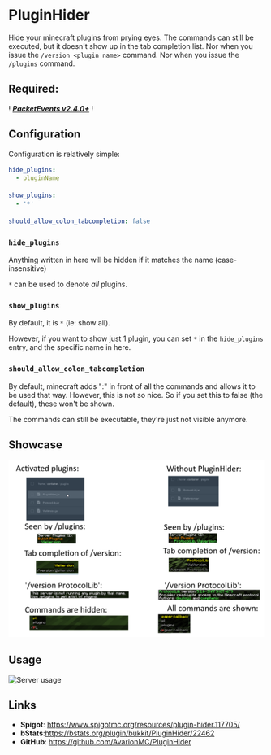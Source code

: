 # PluginHider

Hide your minecraft plugins from prying eyes. The commands can still be executed, but it doesn't show up in the tab completion
list. Nor when you issue the `/version <plugin name>` command. Nor when you issue the `/plugins` command.

## Required:

! [***PacketEvents v2.4.0+***](https://www.spigotmc.org/resources/packetevents-api.80279/) !

## Configuration

Configuration is relatively simple:

```yaml
hide_plugins:
  - pluginName

show_plugins:
  - '*'

should_allow_colon_tabcompletion: false
```

### `hide_plugins`

Anything written in here will be hidden if it matches the name (case-insensitive)

`*` can be used to denote *all* plugins.

### `show_plugins`

By default, it is `*` (ie: show all).

However, if you want to show just 1 plugin, you can set `*` in the `hide_plugins` entry, and the specific name in here.

### `should_allow_colon_tabcompletion`

By default, minecraft adds "<pluginname>:" in front of all the commands and allows it to be used that way. However, this is not so nice. So if you set this to
false (the default), these won't be shown.

The commands can still be executable, they're just not visible anymore.

## Showcase

![Short explanation](docs/short_explanation.png)

## Usage

![Server usage](https://bstats.org/signatures/bukkit/PluginHider.svg)

## Links

- **Spigot**: https://www.spigotmc.org/resources/plugin-hider.117705/
- **bStats**:https://bstats.org/plugin/bukkit/PluginHider/22462
- **GitHub**: https://github.com/AvarionMC/PluginHider
